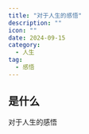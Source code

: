 ```yaml
---
title: "对于人生的感悟"
description: ""
icon: ""
date: 2024-09-15
category:
  - 人生
tag:
  - 感悟
---
```


## 是什么
对于人生的感悟